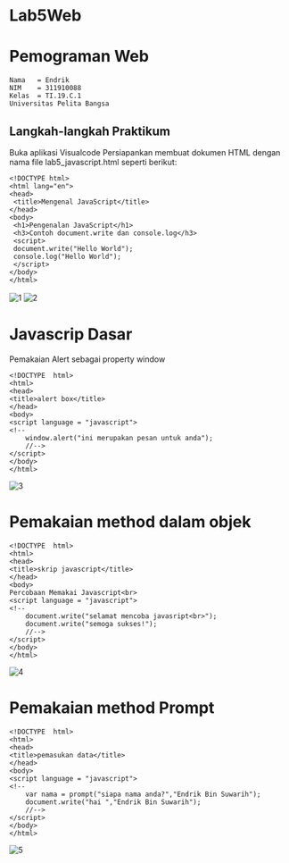 # Lab5Web
# Pemograman Web
~~~
Nama   = Endrik
NIM    = 311910088
Kelas  = TI.19.C.1
Universitas Pelita Bangsa
~~~
## Langkah-langkah Praktikum
Buka aplikasi Visualcode 
Persiapankan membuat dokumen HTML dengan nama file lab5_javascript.html seperti berikut:
~~~
<!DOCTYPE html>
<html lang="en">
<head>
 <title>Mengenal JavaScript</title>
</head>
<body>
 <h1>Pengenalan JavaScript</h1>
 <h3>Contoh document.write dan console.log</h3>
 <script>
 document.write("Hello World");
 console.log("Hello World");
 </script>
</body>
</html>
~~~
![1](https://user-images.githubusercontent.com/81820421/116763805-077e8a00-aa49-11eb-8cb9-c3e496d1ade7.JPG)
![2](https://user-images.githubusercontent.com/81820421/116763977-9f7c7380-aa49-11eb-96b7-5aa113a36b48.JPG)
　　
# Javascrip Dasar
Pemakaian Alert sebagai property window
~~~
<!DOCTYPE  html>
<html>
<head>
<title>alert box</title>
</head>
<body>
<script language = "javascript">
<!--
    window.alert("ini merupakan pesan untuk anda");
    //-->
</script>
</body>
</html>
~~~
![3](https://user-images.githubusercontent.com/81820421/116764160-54af2b80-aa4a-11eb-8192-396d959d3407.JPG)

# Pemakaian method dalam objek
~~~
<!DOCTYPE  html>
<html>
<head>
<title>skrip javascript</title>
</head>
<body>
Percobaan Memakai Javascript<br> 
<script language = "javascript">
<!--
    document.write("selamat mencoba javasript<br>");
    document.write("semoga sukses!");
    //-->
</script>
</body>
</html>
~~~
![4](https://user-images.githubusercontent.com/81820421/116764252-bd96a380-aa4a-11eb-85b9-9c9d2d611b07.JPG)

# Pemakaian method Prompt
~~~
<!DOCTYPE  html>
<html>
<head>
<title>pemasukan data</title>
</head>
<body>
<script language = "javascript">
<!--
    var nama = prompt("siapa nama anda?","Endrik Bin Suwarih");
    document.write("hai ","Endrik Bin Suwarih");
    //-->
</script>
</body>
</html>
~~~
![5](https://user-images.githubusercontent.com/81820421/116764490-7361f200-aa4b-11eb-8cbb-7aad65be1eb2.JPG)



